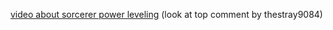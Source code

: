 [video about sorcerer power leveling](https://www.youtube.com/watch?v=OiazlUXl33g) (look at top comment by thestray9084)